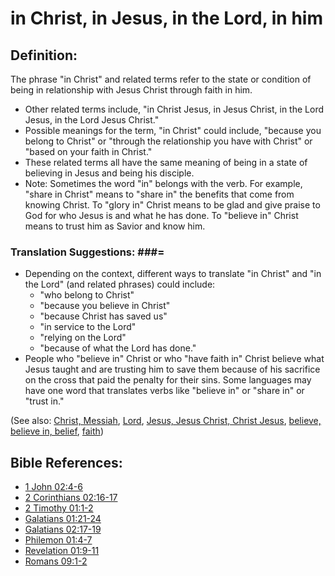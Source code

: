 # in Christ, in Jesus, in the Lord, in him #

## Definition: ##

The phrase "in Christ" and related terms refer to the state or condition of being in relationship with Jesus Christ through faith in him.

* Other related terms include, "in Christ Jesus, in Jesus Christ, in the Lord Jesus, in the Lord Jesus Christ."
* Possible meanings for the term, "in Christ" could include, "because you belong to Christ" or "through the relationship you have with Christ" or "based on your faith in Christ."
* These related terms all have the same meaning of being in a state of believing in Jesus and being his disciple.
* Note: Sometimes the word "in" belongs with the verb. For example, "share in Christ" means to "share in" the benefits that come from knowing Christ. To "glory in" Christ means to be glad and give praise to God for who Jesus is and what he has done. To "believe in" Christ means to trust him as Savior and know him.

### Translation Suggestions: ###=

* Depending on the context, different ways to translate "in Christ" and "in the Lord" (and related phrases) could include:
   * "who belong to Christ"
   * "because you believe in Christ"
   * "because Christ has saved us"
   * "in service to the Lord"
   * "relying on the Lord"
   * "because of what the Lord has done."
* People who "believe in" Christ or who "have faith in" Christ believe what Jesus taught and are trusting him to save them because of his sacrifice on the cross that paid the penalty for their sins. Some languages may have one word that translates verbs like "believe in" or "share in" or "trust in."

(See also: [Christ, Messiah](../kt/christ.md), [Lord](../kt/lordgod.md), [Jesus, Jesus Christ, Christ Jesus](../kt/jesus.md), [believe, believe in, belief](../kt/believe.md), [faith](../kt/faith.md))

## Bible References: ##

* [1 John 02:4-6](https://door43.org/en/bible/notes/1jn/02/04)
* [2 Corinthians 02:16-17](https://door43.org/en/bible/notes/2co/02/16)
* [2 Timothy 01:1-2](https://door43.org/en/bible/notes/2ti/01/01)
* [Galatians 01:21-24](https://door43.org/en/bible/notes/gal/01/21)
* [Galatians 02:17-19](https://door43.org/en/bible/notes/gal/02/17)
* [Philemon 01:4-7](https://door43.org/en/bible/notes/phm/01/04)
* [Revelation 01:9-11](https://door43.org/en/bible/notes/rev/01/09)
* [Romans 09:1-2](https://door43.org/en/bible/notes/rom/09/01)

